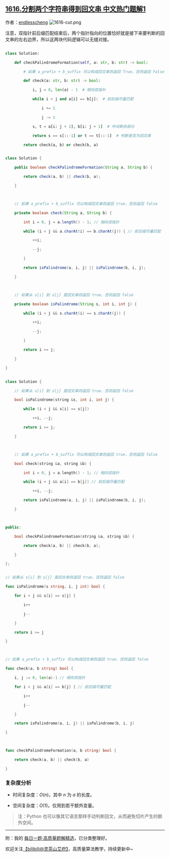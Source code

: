 ## [1616.分割两个字符串得到回文串 中文热门题解1](https://leetcode.cn/problems/split-two-strings-to-make-palindrome/solutions/100000/mei-xiang-ming-bai-yi-zhang-tu-miao-dong-imvy)

作者：[endlesscheng](https://leetcode.cn/u/endlesscheng)
![1616-cut.png](https://pic.leetcode.cn/1679061173-ZLMgpw-1616-cut.png)

注意，双指针前后缀匹配结束后，两个指针指向的位置恰好就是接下来要判断的回文串的左右边界，所以这两块代码逻辑可以无缝对接。

```py [sol1-Python3]
class Solution:
    def checkPalindromeFormation(self, a: str, b: str) -> bool:
        # 如果 a_prefix + b_suffix 可以构成回文串则返回 True，否则返回 False
        def check(a: str, b: str) -> bool:
            i, j = 0, len(a) - 1  # 相向双指针
            while i < j and a[i] == b[j]:  # 前后缀尽量匹配
                i += 1
                j -= 1
            s, t = a[i: j + 1], b[i: j + 1]  # 中间剩余部分
            return s == s[::-1] or t == t[::-1]  # 判断是否为回文串
        return check(a, b) or check(b, a)
```

```java [sol1-Java]
class Solution {
    public boolean checkPalindromeFormation(String a, String b) {
        return check(a, b) || check(b, a);
    }

    // 如果 a_prefix + b_suffix 可以构成回文串则返回 true，否则返回 false
    private boolean check(String a, String b) {
        int i = 0, j = a.length() - 1; // 相向双指针
        while (i < j && a.charAt(i) == b.charAt(j)) { // 前后缀尽量匹配
            ++i;
            --j;
        }
        return isPalindrome(a, i, j) || isPalindrome(b, i, j);
    }

    // 如果从 s[i] 到 s[j] 是回文串则返回 true，否则返回 false
    private boolean isPalindrome(String s, int i, int j) {
        while (i < j && s.charAt(i) == s.charAt(j)) {
            ++i;
            --j;
        }
        return i >= j;
    }
}
```

```cpp [sol1-C++]
class Solution {
    // 如果从 s[i] 到 s[j] 是回文串则返回 true，否则返回 false
    bool isPalindrome(string &s, int i, int j) {
        while (i < j && s[i] == s[j])
            ++i, --j;
        return i >= j;
    }

    // 如果 a_prefix + b_suffix 可以构成回文串则返回 true，否则返回 false
    bool check(string &a, string &b) {
        int i = 0, j = a.length() - 1; // 相向双指针
        while (i < j && a[i] == b[j]) // 前后缀尽量匹配
            ++i, --j;
        return isPalindrome(a, i, j) || isPalindrome(b, i, j);
    }

public:
    bool checkPalindromeFormation(string &a, string &b) {
        return check(a, b) || check(b, a);
    }
};
```

```go [sol1-Go]
// 如果从 s[i] 到 s[j] 是回文串则返回 true，否则返回 false
func isPalindrome(s string, i, j int) bool {
    for i < j && s[i] == s[j] {
        i++
        j--
    }
    return i >= j
}

// 如果 a_prefix + b_suffix 可以构成回文串则返回 true，否则返回 false
func check(a, b string) bool {
    i, j := 0, len(a)-1 // 相向双指针
    for i < j && a[i] == b[j] { // 前后缀尽量匹配
        i++
        j--
    }
    return isPalindrome(a, i, j) || isPalindrome(b, i, j)
}

func checkPalindromeFormation(a, b string) bool {
    return check(a, b) || check(b, a)
}
```

### 复杂度分析

- 时间复杂度：$O(n)$，其中 $n$ 为 $a$ 的长度。
- 空间复杂度：$O(1)$。仅用到若干额外变量。

> 注：Python 也可以像其它语言那样手动判断回文，从而避免切片产生的额外空间。

---

附：我的 [每日一题·高质量题解精选](https://github.com/EndlessCheng/codeforces-go/blob/master/leetcode/SOLUTIONS.md)，已分类整理好。

欢迎关注[【biIibiIi@灵茶山艾府】](https://space.bilibili.com/206214)，高质量算法教学，持续更新中~
